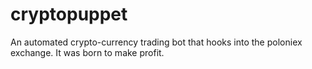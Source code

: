 # cryptopuppet
An automated crypto-currency trading bot that hooks into the poloniex exchange. It was born to make profit.
